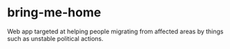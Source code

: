 # bring-me-home
Web app targeted at helping people migrating from affected areas by things such as unstable political actions.  

